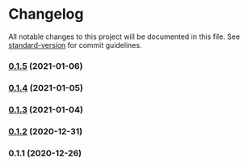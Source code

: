 # Changelog

All notable changes to this project will be documented in this file. See [standard-version](https://github.com/conventional-changelog/standard-version) for commit guidelines.

### [0.1.5](https://github.com/adurc/core/compare/v0.1.4...v0.1.5) (2021-01-06)

### [0.1.4](https://github.com/adurc/core/compare/v0.1.3...v0.1.4) (2021-01-05)

### [0.1.3](https://github.com/adurc/core/compare/v0.1.2...v0.1.3) (2021-01-04)

### [0.1.2](https://github.com/adurc/core/compare/v0.1.1...v0.1.2) (2020-12-31)

### 0.1.1 (2020-12-26)
